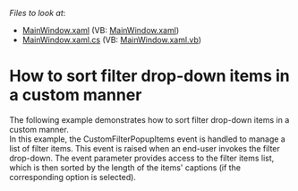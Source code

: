 <!-- default file list -->
*Files to look at*:

* [MainWindow.xaml](./CS/DXPivotGrid_CustomFilterItemsSorting/MainWindow.xaml) (VB: [MainWindow.xaml](./VB/DXPivotGrid_CustomFilterItemsSorting/MainWindow.xaml))
* [MainWindow.xaml.cs](./CS/DXPivotGrid_CustomFilterItemsSorting/MainWindow.xaml.cs) (VB: [MainWindow.xaml.vb](./VB/DXPivotGrid_CustomFilterItemsSorting/MainWindow.xaml.vb))
<!-- default file list end -->
# How to sort filter drop-down items in a custom manner


<p>The following example demonstrates how to sort filter drop-down items in a custom manner.<br />
In this example, the CustomFilterPopupItems event is handled to manage a list of filter items. This event is raised when an end-user invokes the filter drop-down. The event parameter provides access to the filter items list, which is then sorted by the length of the items' captions (if the corresponding option is selected).</p><br />


<br/>


